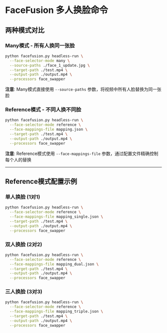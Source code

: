 # FaceFusion 多人换脸命令

## 两种模式对比

### Many模式 - 所有人换同一张脸
```bash
python facefusion.py headless-run \
  --face-selector-mode many \
  --source-paths ./face_1_update.jpg \
  --target-path ./test.mp4 \
  --output-path ./output.mp4 \
  --processors face_swapper
```
**注意**: Many模式直接使用 `--source-paths` 参数，将视频中所有人脸替换为同一张脸

### Reference模式 - 不同人换不同脸
```bash
python facefusion.py headless-run \
  --face-selector-mode reference \
  --face-mappings-file mapping.json \
  --target-path ./test.mp4 \
  --output-path ./output.mp4 \
  --processors face_swapper
```
**注意**: Reference模式使用 `--face-mappings-file` 参数，通过配置文件精确控制每个人的替换

---

## Reference模式配置示例

### 单人换脸 (1对1)
```bash
python facefusion.py headless-run \
  --face-selector-mode reference \
  --face-mappings-file mapping_single.json \
  --target-path ./test.mp4 \
  --output-path ./output.mp4 \
  --processors face_swapper
```


### 双人换脸 (2对2)
```bash
python facefusion.py headless-run \
  --face-selector-mode reference \
  --face-mappings-file mapping_dual.json \
  --target-path ./test.mp4 \
  --output-path ./output.mp4 \
  --processors face_swapper
```


### 三人换脸 (3对3)
```bash
python facefusion.py headless-run \
  --face-selector-mode reference \
  --face-mappings-file mapping_triple.json \
  --target-path ./test.mp4 \
  --output-path ./output.mp4 \
  --processors face_swapper
```


